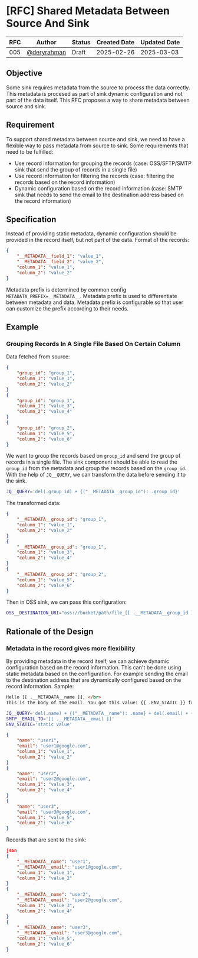 # [RFC] Shared Metadata Between Source And Sink

| RFC | Author | Status | Created Date | Updated Date |
| --- | ------ | ------ | ------------ | ------------ |
| 005 | [@deryrahman](https://github.com/deryrahman) | Draft | 2025-02-26 | 2025-03-03 |

## Objective
Some sink requires metadata from the source to process the data correctly. This metadata is procesed as part of sink dynamic configuration and not part of the data itself. This RFC proposes a way to share metadata between source and sink.

## Requirement
To support shared metadata between source and sink, we need to have a flexible way to pass metadata from source to sink. Some requirements that need to be fulfilled:
- Use record information for grouping the records (case: OSS/SFTP/SMTP sink that send the group of records in a single file)
- Use record information for filtering the records (case: filtering the records based on the record information)
- Dynamic configuration based on the record information (case: SMTP sink that needs to send the email to the destination address based on the record information)

## Specification
Instead of providing static metadata, dynamic configuration should be provided in the record itself, but not part of the data. Format of the records:

```json
{
    "__METADATA__field_1": "value_1",
    "__METADATA__field_2": "value_2",
    "column_1": "value_1",
    "column_2": "value_2"
}
```

Metadata prefix is determined by common config `METADATA_PREFIX=__METADATA__`. Metadata prefix is used to differentiate between metadata and data. Metadata prefix is configurable so that user can customize the prefix according to their needs.

## Example

### Grouping Records In A Single File Based On Certain Column

Data fetched from source:

```json
{
    "group_id": "group_1",
    "column_1": "value_1",
    "column_2": "value_2"
}
{
    "group_id": "group_1",
    "column_1": "value_3",
    "column_2": "value_4"
}
{
    "group_id": "group_2",
    "column_1": "value_5",
    "column_2": "value_6"
}
```

We want to group the records based on `group_id` and send the group of records in a single file. The sink component should be able to read the `group_id` from the metadata and group the records based on the `group_id`. With the help of `JQ__QUERY`, we can transform the data before sending it to the sink.

```bash
JQ__QUERY='del(.group_id) + {("__METADATA__group_id"): .group_id}'
```

The transformed data:

```json
{
    "__METADATA__group_id": "group_1",
    "column_1": "value_1",
    "column_2": "value_2"
}
{
    "__METADATA__group_id": "group_1",
    "column_1": "value_3",
    "column_2": "value_4"
}
{
    "__METADATA__group_id": "group_2",
    "column_1": "value_5",
    "column_2": "value_6"
}
```

Then in OSS sink, we can pass this configuration:

```bash
OSS__DESTINATION_URI="oss://bucket/path/file_[[ .__METADATA__group_id ]].json"
```

## Rationale of the Design

### Metadata in the record gives more flexibility
By providing metadata in the record itself, we can achieve dynamic configuration based on the record information. This can't be done using static metadata based on the configuration. For example sending the email to the destination address that are dynamically configured based on the record information. Sample:

```html
Hello [[ .__METADATA__name ]], </br>
This is the body of the email. You got this value: {{ .ENV_STATIC }} from static configuration.
```

```bash
JQ__QUERY='del(.name) + {("__METADATA__name"): .name} + del(.email) + {("__METADATA__email"): .email}'
SMTP__EMAIL_TO='[[ .__METADATA__email ]]'
ENV_STATIC='static value'
```

```json
{
    "name": "user1",
    "email": "user1@google.com",
    "column_1": "value_1",
    "column_2": "value_2"
}
{
    "name": "user2",
    "email": "user2@google.com",
    "column_1": "value_3",
    "column_2": "value_4"
}
{
    "name": "user3",
    "email": "user3@google.com",
    "column_1": "value_5",
    "column_2": "value_6"
}
```

Records that are sent to the sink:

```json
json
{
    "__METADATA__name": "user1",
    "__METADATA__email": "user1@google.com",
    "column_1": "value_1",
    "column_2": "value_2"
}
{
    "__METADATA__name": "user2",
    "__METADATA__email": "user2@google.com",
    "column_1": "value_3",
    "column_2": "value_4"
}
{
    "__METADATA__name": "user3",
    "__METADATA__email": "user3@google.com",
    "column_1": "value_5",
    "column_2": "value_6"
}
```